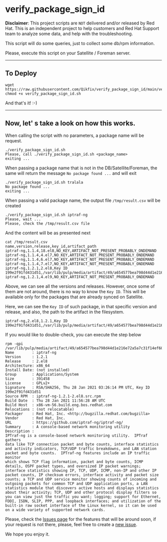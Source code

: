 # verify_package_sign_id

**Disclaimer**: This project scripts are `NOT` delivered and/or released by Red Hat. This is an independent project to help customers and Red Hat Support team to analyze some data, and help with the troubleshooting.

This script will do some queries, just to collect some db/rpm information.

Please, execute this script on your Satellite / Foreman server.

---

## To Deploy
```
wget https://raw.githubusercontent.com/Qikfix/verify_package_sign_id/main/verify_package_sign_id.sh
chmod +x verify_package_sign_id.sh
```
And that's it! :-)

---

## Now, let' s take a look on how this works.

When calling the script with no parameters, a package name will be request.
```
./verify_package_sign_id.sh
Please, call ./verify_package_sign_id.sh <package_name>
exiting ...
```


When passing a package name that is not in the DB/Satellite/Foreman, the same will return the message `No package found ...` and will exit
```
./verify_package_sign_id.sh tralala
No package found ...
exiting ...
```

When passing a valid package name, the output file `/tmp/result.csv` will be created
```
./verify_package_sign_id.sh iptraf-ng
Please, wait ...
Please, check the /tmp/result.csv file
```


And the content will be as presented next
```
cat /tmp/result.csv
name,version,release,key_id,artifact_path
iptraf-ng,1.1.4,18.el8,NO_KEY,ARTIFACT_NOT_PRESENT_PROBABLY_ONDEMAND
iptraf-ng,1.1.4,4.el7,NO_KEY,ARTIFACT_NOT_PRESENT_PROBABLY_ONDEMAND
iptraf-ng,1.1.4,6.el7,NO_KEY,ARTIFACT_NOT_PRESENT_PROBABLY_ONDEMAND
iptraf-ng,1.1.4,7.el7,NO_KEY,ARTIFACT_NOT_PRESENT_PROBABLY_ONDEMAND
iptraf-ng,1.2.1,2.el8,Key ID 199e2f91fd431d51,/var/lib/pulp/media/artifact/49/a654577bea798d44d1e216e72a5a7c31f14ef60361df77d496fe60c37b84ca
iptraf-ng,1.2.1,4.el9,NO_KEY,ARTIFACT_NOT_PRESENT_PROBABLY_ONDEMAND
```

Above, we can see all the versions and releases. However, once some of them are not around, there is no way to know the `Key ID`. This will be available only for the packages that are already synced on Satellite.

Here, we can see the `Key ID` of such package, in that specific version and release, and also, the path to the artifact in the filesystem.
```
iptraf-ng,2.el8,1.2.1,Key ID 199e2f91fd431d51,/var/lib/pulp/media/artifact/49/a654577bea798d44d1e216e72a5a7c31f14ef60361df77d496fe60c37b84ca
```

If you would like to double-check, you can execute the step below
```
rpm -qpi /var/lib/pulp/media/artifact/49/a654577bea798d44d1e216e72a5a7c31f14ef60361df77d496fe60c37b84ca
Name        : iptraf-ng
Version     : 1.2.1
Release     : 2.el8
Architecture: x86_64
Install Date: (not installed)
Group       : Applications/System
Size        : 391458
License     : GPLv2+
Signature   : RSA/SHA256, Thu 28 Jan 2021 03:26:14 PM UTC, Key ID 199e2f91fd431d51
Source RPM  : iptraf-ng-1.2.1-2.el8.src.rpm
Build Date  : Thu 28 Jan 2021 11:56:28 AM UTC
Build Host  : x86-vm-56.build.eng.bos.redhat.com
Relocations : (not relocatable)
Packager    : Red Hat, Inc. <http://bugzilla.redhat.com/bugzilla>
Vendor      : Red Hat, Inc.
URL         : https://github.com/iptraf-ng/iptraf-ng/
Summary     : A console-based network monitoring utility
Description :
IPTraf-ng is a console-based network monitoring utility.  IPTraf gathers
data like TCP connection packet and byte counts, interface statistics
and activity indicators, TCP/UDP traffic breakdowns, and LAN station
packet and byte counts.  IPTraf-ng features include an IP traffic monitor
which shows TCP flag information, packet and byte counts, ICMP
details, OSPF packet types, and oversized IP packet warnings;
interface statistics showing IP, TCP, UDP, ICMP, non-IP and other IP
packet counts, IP checksum errors, interface activity and packet size
counts; a TCP and UDP service monitor showing counts of incoming and
outgoing packets for common TCP and UDP application ports, a LAN
statistics module that discovers active hosts and displays statistics
about their activity; TCP, UDP and other protocol display filters so
you can view just the traffic you want; logging; support for Ethernet,
FDDI, ISDN, SLIP, PPP, and loopback interfaces; and utilization of the
built-in raw socket interface of the Linux kernel, so it can be used
on a wide variety of supported network cards.
```

Please, check the [Issues page](https://github.com/Qikfix/verify_package_sign_id/issues) for the features that will be around soon, if your request is not there, please, feel free to create a [new issue](https://github.com/Qikfix/verify_package_sign_id/issues/new).


We hope you enjoy it.
